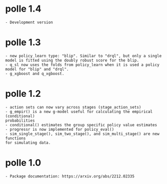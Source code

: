 # polle 1.4
    - Development version

# polle 1.3
    - new policy_learn type: "blip". Similar to "drql", but only a single model is fitted using the doubly robust score for the blip.
    - q_sl now uses the folds from policy_learn when it is used a policy model for "blip" and "drql".
    - g_xgboost and q_xgboost.

# polle 1.2
    - action sets can now vary across stages (stage_action_sets)
    - g_empir() is a new g-model useful for calculating the empirical (conditional)
    probabilities
    - conditional() estimates the group specific policy value estimates
    - progressr is now implemented for policy_eval()
    - sim_single_stage(), sim_two_stage(), and sim_multi_stage() are new functions
    for simulating data.

# polle 1.0
    - Package documentation: https://arxiv.org/abs/2212.02335


